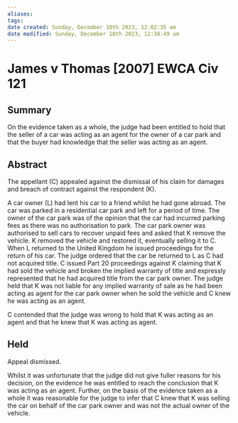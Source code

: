 ```yaml
---
aliases: 
tags: 
date created: Sunday, December 10th 2023, 12:02:35 am
date modified: Sunday, December 10th 2023, 12:38:49 am
---
```


# James v Thomas [2007] EWCA Civ 121

## Summary

On the evidence taken as a whole, the judge had been entitled to hold that the seller of a car was acting as an agent for the owner of a car park and that the buyer had knowledge that the seller was acting as an agent.

## Abstract

The appellant (C) appealed against the dismissal of his claim for damages and breach of contract against the respondent (K).

A car owner (L) had lent his car to a friend whilst he had gone abroad. The car was parked in a residential car park and left for a period of time. The owner of the car park was of the opinion that the car had incurred parking fees as there was no authorisation to park. The car park owner was authorised to sell cars to recover unpaid fees and asked that K remove the vehicle. K removed the vehicle and restored it, eventually selling it to C. When L returned to the United Kingdom he issued proceedings for the return of his car. The judge ordered that the car be returned to L as C had not acquired title. C issued Part 20 proceedings against K claiming that K had sold the vehicle and broken the implied warranty of title and expressly represented that he had acquired title from the car park owner. The judge held that K was not liable for any implied warranty of sale as he had been acting as agent for the car park owner when he sold the vehicle and C knew he was acting as an agent.

C contended that the judge was wrong to hold that K was acting as an agent and that he knew that K was acting as agent.

## Held

Appeal dismissed.

Whilst it was unfortunate that the judge did not give fuller reasons for his decision, on the evidence he was entitled to reach the conclusion that K was acting as an agent. Further, on the basis of the evidence taken as a whole it was reasonable for the judge to infer that C knew that K was selling the car on behalf of the car park owner and was not the actual owner of the vehicle.

